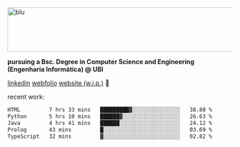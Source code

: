 
<img width="1415" height="100" alt="blu" src="https://github.com/rdsilva01/rdsilva01/assets/101207588/deb060e5-d035-4f09-b511-e3f50605b207">

**pursuing a Bsc. Degree in Computer Science and Engineering (Engenharia Informática) @ UBI** 

[linkedin](https://www.linkedin.com/in/rodrigo-silva-455b291bb/)
[webfolio](https://rdsilva01.github.io/portfolio-resume)
[website (w.i.p.)](https://rdsilva01.github.io/) 🏁

<!-- ![](https://komarev.com/ghpvc/?username=rdsilva01) -->

recent work:
<!--START_SECTION:waka-->

```txt
HTML         7 hrs 33 mins   █████████▓░░░░░░░░░░░░░░░   38.88 %
Python       5 hrs 10 mins   ██████▓░░░░░░░░░░░░░░░░░░   26.63 %
Java         4 hrs 41 mins   ██████░░░░░░░░░░░░░░░░░░░   24.12 %
Prolog       43 mins         █░░░░░░░░░░░░░░░░░░░░░░░░   03.69 %
TypeScript   32 mins         ▓░░░░░░░░░░░░░░░░░░░░░░░░   02.82 %
```

<!--END_SECTION:waka-->

